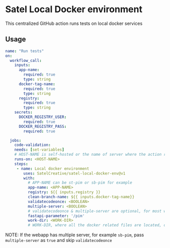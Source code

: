 # Satel Local Docker environment
This centralized GitHub action runs tests on local docker services

## Usage 
```yml
name: "Run tests"
on:
  workflow_call:
    inputs:
      app-name:
        required: true
        type: string
      docker-tag-name:
        required: true
        type: string
      registry:
        required: true
        type: string
    secrets:
      DOCKER_REGISTRY_USER:
        required: true
      DOCKER_REGISTRY_PASS:
        required: true 

  jobs:  
    code-validation:
    needs: [set-variables] 
    # HOST-NAME is self-hosted or the name of server where the action runner is hosted, cosmicray for example
    runs-on: <HOST-NAME>
    steps:
     - name: Local docker environment
        uses: SatelCreative/satel-local-docker-env@v1
        with:
          # APP-NAME can be st-pim or sb-pim for example
          app-name: <APP-NAME> 
          registry: ${{ inputs.registry }}
          clean-branch-name: ${{ inputs.docker-tag-name}}
          validatecodeonce: <BOOLEAN>
          multiple-server: <BOOLEAN>  
          # validatecodeonce & multiple-server are optional, for most webapps, if there is just one server pass validatecodeonce as true and skip multiple-server      
          fastapi-parameter: '/pim'
          work-dir: <WORK-DIR>
          # WORK-DIR, where all the docker related files are located, optional field, if it's not root
```

   NOTE: If the webapp has multiple server, for example `sb-pim`, pass `multiple-server` as `true` and skip `validatecodeonce`
